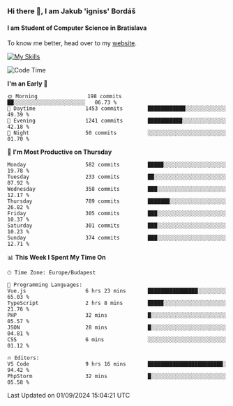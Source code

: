 ### Hi there 👋, I am Jakub 'igniss' Bordáš

#### I am Student of Computer Science in Bratislava
To know me better, head over to my [website](https://bordas.sk).

[![My Skills](https://skillicons.dev/icons?i=js,html,css,figma,svelte,java,kotlin,python,postgresql,typescript,nest,nodejs)](https://bordas.sk)


<!--START_SECTION:waka-->
![Code Time](http://img.shields.io/badge/Code%20Time-1%2C510%20hrs%203%20mins-blue)

**I'm an Early 🐤** 

```text
🌞 Morning                198 commits         ██░░░░░░░░░░░░░░░░░░░░░░░   06.73 % 
🌆 Daytime                1453 commits        ████████████░░░░░░░░░░░░░   49.39 % 
🌃 Evening                1241 commits        ███████████░░░░░░░░░░░░░░   42.18 % 
🌙 Night                  50 commits          ░░░░░░░░░░░░░░░░░░░░░░░░░   01.70 % 
```
📅 **I'm Most Productive on Thursday** 

```text
Monday                   582 commits         █████░░░░░░░░░░░░░░░░░░░░   19.78 % 
Tuesday                  233 commits         ██░░░░░░░░░░░░░░░░░░░░░░░   07.92 % 
Wednesday                358 commits         ███░░░░░░░░░░░░░░░░░░░░░░   12.17 % 
Thursday                 789 commits         ███████░░░░░░░░░░░░░░░░░░   26.82 % 
Friday                   305 commits         ███░░░░░░░░░░░░░░░░░░░░░░   10.37 % 
Saturday                 301 commits         ███░░░░░░░░░░░░░░░░░░░░░░   10.23 % 
Sunday                   374 commits         ███░░░░░░░░░░░░░░░░░░░░░░   12.71 % 
```


📊 **This Week I Spent My Time On** 

```text
🕑︎ Time Zone: Europe/Budapest

💬 Programming Languages: 
Vue.js                   6 hrs 23 mins       ████████████████░░░░░░░░░   65.03 % 
TypeScript               2 hrs 8 mins        █████░░░░░░░░░░░░░░░░░░░░   21.76 % 
PHP                      32 mins             █░░░░░░░░░░░░░░░░░░░░░░░░   05.57 % 
JSON                     28 mins             █░░░░░░░░░░░░░░░░░░░░░░░░   04.81 % 
CSS                      6 mins              ░░░░░░░░░░░░░░░░░░░░░░░░░   01.12 % 

🔥 Editors: 
VS Code                  9 hrs 16 mins       ████████████████████████░   94.42 % 
PhpStorm                 32 mins             █░░░░░░░░░░░░░░░░░░░░░░░░   05.58 % 
```


 Last Updated on 01/09/2024 15:04:21 UTC
<!--END_SECTION:waka-->
